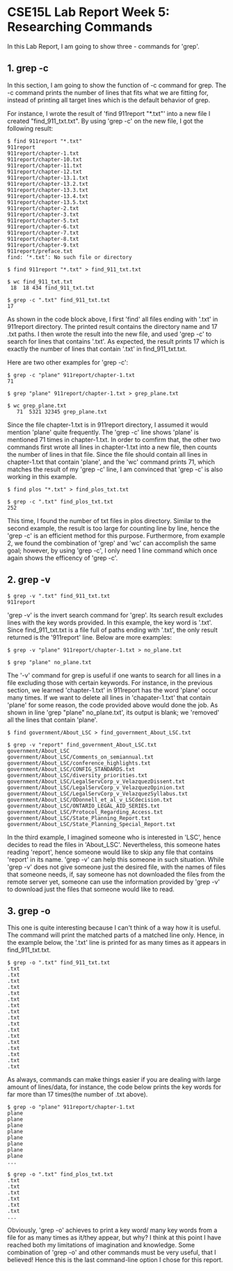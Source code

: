 # CSE15L Lab Report Week 5: Researching Commands
In this Lab Report, I am going to show three - commands for 'grep'.
## 1. grep -c
In this section, I am going to show the function of -c command for grep. The -c command prints the number of lines that fits what we are fitting for, instead of printing all target lines which is the default behavior of grep.

For instance, I wrote the result of 'find 911report "*.txt"' into a new file I created "find_911_txt.txt". By using 'grep -c' on the new file, I got the following result:
```
$ find 911report "*.txt"
911report
911report/chapter-1.txt
911report/chapter-10.txt
911report/chapter-11.txt
911report/chapter-12.txt
911report/chapter-13.1.txt
911report/chapter-13.2.txt
911report/chapter-13.3.txt
911report/chapter-13.4.txt
911report/chapter-13.5.txt
911report/chapter-2.txt
911report/chapter-3.txt
911report/chapter-5.txt
911report/chapter-6.txt
911report/chapter-7.txt
911report/chapter-8.txt
911report/chapter-9.txt
911report/preface.txt
find: ‘*.txt’: No such file or directory

$ find 911report "*.txt" > find_911_txt.txt

$ wc find_911_txt.txt
 18  18 434 find_911_txt.txt

$ grep -c ".txt" find_911_txt.txt
17
```
As shown in the code block above, I first 'find' all files ending with '.txt' in 911report directory. The printed result contains the directory name and 17 .txt paths. I then wrote the result into the new file, and used 'grep -c' to search for lines that contains '.txt'. As expected, the result prints 17 which is exactly the number of lines that contain '.txt' in find_911_txt.txt.

Here are two other examples for 'grep -c':
```
$ grep -c "plane" 911report/chapter-1.txt
71

$ grep "plane" 911report/chapter-1.txt > grep_plane.txt

$ wc grep_plane.txt
   71  5321 32345 grep_plane.txt
```
Since the file chapter-1.txt is in 911report directory, I assumed it would mention 'plane' quite frequently. The 'grep -c' line shows 'plane' is mentioned 71 times in chapter-1.txt. In order to comfirm that, the other two commands first wrote all lines in chapter-1.txt into a new file, then counts the number of lines in that file. Since the file should contain all lines in chapter-1.txt that contain 'plane', and the 'wc' command prints 71, which matches the result of my 'grep -c' line, I am convinced that 'grep -c' is also working in this example.
```
$ find plos "*.txt" > find_plos_txt.txt

$ grep -c ".txt" find_plos_txt.txt
252
```
This time, I found the number of txt files in plos directory. Similar to the second example, the result is too large for counting line by line, hence the 'grep -c' is an efficient method for this purpose. Furthermore, from example 2, we found the combination of 'grep' and 'wc' can accomplish the same goal; however, by using 'grep -c', I only need 1 line command which once again shows the efficency of 'grep -c'.

## 2. grep -v
```
$ grep -v ".txt" find_911_txt.txt
911report

```
'grep -v' is the invert search command for 'grep'. Its search result excludes lines with the key words provided. In this example, the key word is '.txt'. Since find_911_txt.txt is a file full of paths ending with '.txt', the only result returned is the '911report' line. Below are more examples:
```
$ grep -v "plane" 911report/chapter-1.txt > no_plane.txt

$ grep "plane" no_plane.txt

```
The '-v' command for grep is useful if one wants to search for all lines in a file excluding those with certain keywords. For instance, in the previous section, we learned 'chapter-1.txt' in 911report has the word 'plane' occur many times. If we want to delete all lines in 'chapater-1.txt' that contain 'plane' for some reason, the code provided above would done the job. As shown in line 'grep "plane" no_plane.txt', its output is blank; we 'removed' all the lines that contain 'plane'.
```
$ find government/About_LSC > find_government_About_LSC.txt

$ grep -v "report" find_government_About_LSC.txt
government/About_LSC
government/About_LSC/Comments_on_semiannual.txt
government/About_LSC/conference_highlights.txt
government/About_LSC/CONFIG_STANDARDS.txt
government/About_LSC/diversity_priorities.txt
government/About_LSC/LegalServCorp_v_VelazquezDissent.txt
government/About_LSC/LegalServCorp_v_VelazquezOpinion.txt
government/About_LSC/LegalServCorp_v_VelazquezSyllabus.txt
government/About_LSC/ODonnell_et_al_v_LSCdecision.txt
government/About_LSC/ONTARIO_LEGAL_AID_SERIES.txt
government/About_LSC/Protocol_Regarding_Access.txt
government/About_LSC/State_Planning_Report.txt
government/About_LSC/State_Planning_Special_Report.txt

```
In the third example, I imagined someone who is interested in 'LSC', hence decides to read the files in 'About_LSC'. Nevertheless, this someone hates reading 'report', hence someone would like to skip any file that contains 'report' in its name. 'grep -v' can help this someone in such situation. While 'grep -v' does not give someone just the desired file, with the names of files that someone needs, if, say someone has not downloaded the files from the remote server yet, someone can use the information provided by 'grep -v' to download just the files that someone would like to read.

## 3. grep -o
This one is quite interesting because I can't think of a way how it is useful. The command will print the matched parts of a matched line only. Hence, in the example below, the '.txt' line is printed for as many times as it appears in find_911_txt.txt.
```
$ grep -o ".txt" find_911_txt.txt
.txt
.txt
.txt
.txt
.txt
.txt
.txt
.txt
.txt
.txt
.txt
.txt
.txt
.txt
.txt
.txt
.txt

```
As always, commands can make things easier if you are dealing with large amount of lines/data, for instance, the code below prints the key words for far more than 17 times(the number of .txt above).
```
$ grep -o "plane" 911report/chapter-1.txt
plane
plane
plane
plane
plane
plane
plane
plane
...
```
```
$ grep -o ".txt" find_plos_txt.txt
.txt
.txt
.txt
.txt
.txt
.txt
...
```
Obviously, 'grep -o' achieves to print a key word/ many key words from a file for as many times as it/they appear, but why? I think at this point I have reached both my limitations of imagination and knowledge. Some combination of 'grep -o' and other commands must be very useful, that I believed! Hence this is the last command-line option I chose for this report.
